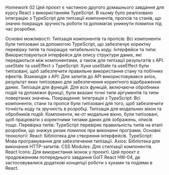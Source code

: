
 Homework 02 Цей проєкт є частиною другого домашнього завдання для курсу React з використанням TypeScript. В ньому було реалізовано інтеграцію з TypeScript для типізації компонентів, пропсів та станів, що значно покращує зручність роботи та допомагає уникнути помилок під час розробки.

Основні можливості:
Типізація компонентів та пропсів: Всі компоненти були типізовані за допомогою TypeScript, що забезпечує коректну перевірку типів та покращує читабельність коду.
Інтерфейси та типи: Використовуються інтерфейси для опису структури даних, які передаються між компонентами, а також для типізації результатів з API.
useState та useEffect з TypeScript: Хуки useState та useEffect були типізовані, щоб забезпечити правильне використання стану та побічних ефектів.
Взаємодія з API: Для запитів до API використовувався axios, результат яких типізовано для забезпечення коректного відображення даних.
Типізація для функцій: Для всіх функцій, включаючи обробники подій та допоміжні функції, були вказані точні типи аргументів та типи повертаних значень.
Покращення:
Інтеграція з TypeScript: Всі компоненти, стани та пропси були типізовані для того, щоб забезпечити точність коду та зручність в розробці.
Типізація для модальних вікон та обробників подій: Компоненти, як-от модальне вікно, були типізовані, щоб працювати з коректними типами даних для зображень, описів тощо.
Перевірка типів: TypeScript перевіряє правильність типів на етапі розробки, що знижує ризик помилок при виконанні програми.
Основні технології:
React: Бібліотека для створення інтерфейсів.
TypeScript: Мова програмування для забезпечення типізації.
Axios: Бібліотека для виконання HTTP-запитів.
CSS Modules: Для стилізації компонентів.
React Icons: Для використання іконок у проєкті.
Цей проєкт є продовженням попереднього завдання GoIT React HW-04, де застосовувалися додаткові концепції роботи з хуками та подіями в React.